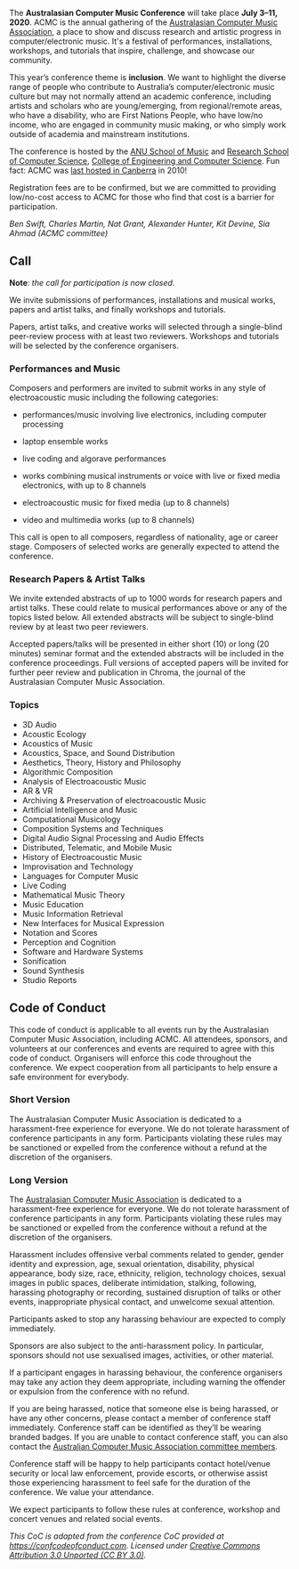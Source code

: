 
The **Australasian Computer Music Conference** will take place **July 3–11,
2020**. ACMC is the annual gathering of the [Australasian Computer Music
Association](https://computermusic.org.au), a place to show and discuss research
and artistic progress in computer/electronic music. It's a festival of
performances, installations, workshops, and tutorials that inspire, challenge,
and showcase our community.

This year’s conference theme is **inclusion**. We want to highlight the diverse
range of people who contribute to Australia’s computer/electronic music culture
but may not normally attend an academic conference, including artists and
scholars who are young/emerging, from regional/remote areas, who have a
disability, who are First Nations People, who have low/no income, who are
engaged in community music making, or who simply work outside of academia and
mainstream institutions.

The conference is hosted by the [ANU School of
Music](https://music.cass.anu.edu.au) and [Research School of Computer
Science](https://cs.anu.edu.au), [College of Engineering and Computer
Science](https://cecs.anu.edu.au). Fun fact: ACMC was [last hosted in
Canberra](http://computermusic.org.au/conferences/acmc2010/) in 2010!

Registration fees are to be confirmed, but we are committed to providing
low/no-cost access to ACMC for those who find that cost is a barrier for
participation.

_Ben Swift, Charles Martin, Nat Grant, Alexander Hunter, Kit Devine, Sia Ahmad
(ACMC committee)_

## Call

**Note**: _the call for participation is now closed_.

We invite submissions of performances, installations and musical works, papers
and artist talks, and finally workshops and tutorials.

Papers, artist talks, and creative works will selected through a single-blind
peer-review process with at least two reviewers. Workshops and tutorials will be
selected by the conference organisers.

### Performances and Music

Composers and performers are invited to submit works in any style of
electroacoustic music including the following categories:

- performances/music involving live electronics, including computer processing

- laptop ensemble works

- live coding and algorave performances

- works combining musical instruments or voice with live or fixed media
  electronics, with up to 8 channels

- electroacoustic music for fixed media (up to 8 channels)

- video and multimedia works (up to 8 channels)

This call is open to all composers, regardless of nationality, age or career
stage. Composers of selected works are generally expected to attend the
conference.

### Research Papers & Artist Talks

We invite extended abstracts of up to 1000 words for research papers and artist
talks. These could relate to musical performances above or any of the topics
listed below. All extended abstracts will be subject to single-blind review by
at least two peer reviewers.

Accepted papers/talks will be presented in either short (10) or long (20
minutes) seminar format and the extended abstracts will be included in the
conference proceedings. Full versions of accepted papers will be invited for
further peer review and publication in Chroma, the journal of the Australasian
Computer Music Association.

### Topics

- 3D Audio
- Acoustic Ecology
- Acoustics of Music
- Acoustics, Space, and Sound Distribution
- Aesthetics, Theory, History and Philosophy
- Algorithmic Composition
- Analysis of Electroacoustic Music
- AR & VR
- Archiving & Preservation of electroacoustic Music
- Artificial Intelligence and Music
- Computational Musicology
- Composition Systems and Techniques
- Digital Audio Signal Processing and Audio Effects
- Distributed, Telematic, and Mobile Music
- History of Electroacoustic Music
- Improvisation and Technology
- Languages for Computer Music
- Live Coding
- Mathematical Music Theory
- Music Education
- Music Information Retrieval
- New Interfaces for Musical Expression
- Notation and Scores
- Perception and Cognition
- Software and Hardware Systems
- Sonification
- Sound Synthesis
- Studio Reports

## Code of Conduct

This code of conduct is applicable to all events run by the Australasian
Computer Music Association, including ACMC. All attendees, sponsors, and
volunteers at our conferences and events are required to agree with this code of
conduct. Organisers will enforce this code throughout the conference. We expect
cooperation from all participants to help ensure a safe environment for
everybody.

### Short Version

The Australasian Computer Music Association is dedicated to a harassment-free
experience for everyone. We do not tolerate harassment of conference
participants in any form. Participants violating these rules may be sanctioned
or expelled from the conference without a refund at the discretion of the
organisers.

### Long Version

The [Australasian Computer Music Association](https://computermusic.org.au) is
dedicated to a harassment-free experience for everyone. We do not tolerate
harassment of conference participants in any form. Participants violating these
rules may be sanctioned or expelled from the conference without a refund at the
discretion of the organisers.

Harassment includes offensive verbal comments related to gender, gender identity
and expression, age, sexual orientation, disability, physical appearance, body
size, race, ethnicity, religion, technology choices, sexual images in public
spaces, deliberate intimidation, stalking, following, harassing photography or
recording, sustained disruption of talks or other events, inappropriate physical
contact, and unwelcome sexual attention.

Participants asked to stop any harassing behaviour are expected to comply
immediately.

Sponsors are also subject to the anti-harassment policy. In particular, sponsors
should not use sexualised images, activities, or other material.

If a participant engages in harassing behaviour, the conference organisers may
take any action they deem appropriate, including warning the offender or
expulsion from the conference with no refund.

If you are being harassed, notice that someone else is being harassed, or have
any other concerns, please contact a member of conference staff immediately.
Conference staff can be identified as they’ll be wearing branded badges. If you
are unable to contact conference staff, you can also contact the [Australian
Computer Music Association committee
members](http://computermusic.org.au/committee/).

Conference staff will be happy to help participants contact hotel/venue security
or local law enforcement, provide escorts, or otherwise assist those
experiencing harassment to feel safe for the duration of the conference. We
value your attendance.

We expect participants to follow these rules at conference, workshop and concert
venues and related social events.

_This CoC is adapted from the conference CoC provided at
<https://confcodeofconduct.com>. Licensed under [Creative Commons Attribution
3.0 Unported (CC BY
3.0)](https://creativecommons.org/licenses/by/3.0/deed.en_US)._

